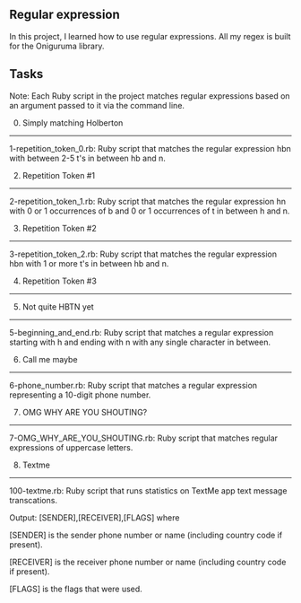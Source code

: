 Regular expression
------------------
In this project, I learned how to use regular expressions. All my regex is built for the Oniguruma library.

Tasks
-----

Note: Each Ruby script in the project matches regular expressions based on an argument passed to it via the command line.

0. Simply matching Holberton
----------------------------

1-repetition_token_0.rb: Ruby script that matches the regular expression hbn with between 2-5 t's in between hb and n.

2. Repetition Token #1
----------------------

2-repetition_token_1.rb: Ruby script that matches the regular expression hn with 0 or 1 occurrences of b and 0 or 1 occurrences of t in between h and n.

3. Repetition Token #2
----------------------
3-repetition_token_2.rb: Ruby script that matches the regular expression hbn with 1 or more t's in between hb and n.

4. Repetition Token #3
----------------------

5. Not quite HBTN yet
---------------------

5-beginning_and_end.rb: Ruby script that matches a regular expression starting with h and ending with n with any single character in between.

6. Call me maybe
----------------

6-phone_number.rb: Ruby script that matches a regular expression representing a 10-digit phone number.

7. OMG WHY ARE YOU SHOUTING?
----------------------------

7-OMG_WHY_ARE_YOU_SHOUTING.rb: Ruby script that matches regular expressions of uppercase letters.

8. Textme
---------

100-textme.rb: Ruby script that runs statistics on TextMe app text message transcations.

Output: [SENDER],[RECEIVER],[FLAGS] where

[SENDER] is the sender phone number or name (including country code if present).

[RECEIVER] is the receiver phone number or name (including country code if present).

[FLAGS] is the flags that were used.
